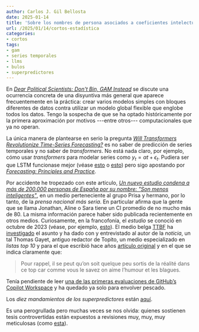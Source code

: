 ```yaml
---
author: Carlos J. Gil Bellosta
date: 2025-01-14
title: 'Sobre los nombres de persona asociados a coeficientes intelectuales bajos y algunos otros asuntos más'
url: /2025/01/14/cortos-estadística
categories:
- cortos
tags:
- gam
- series temporales
- llms
- bulos
- superpredictores
---
```


En [_Dear Political Scientists: Don't Bin, GAM Instead_](https://datacolada.org/121) se discute una ocurrencia concreta de una disyuntiva más general que aparece frecuentemente en la práctica: crear varios modelos simples con bloques diferentes de datos contra utilizar un modelo global flexible que englobe todos los datos. Tengo la sospecha de que se ha optado históricamente por la primera aproximación por motivos ---entre otros--- computacionales que ya no operan.

La única manera de plantearse en serio la pregunta [_Will Transformers Revolutionize Time-Series Forecasting?_](https://towardsdatascience.com/will-transformers-revolutionize-time-series-forecasting-1ac0eb61ecf3) es no saber de predicción de series temporales y no saber de _transformers_. No está nada claro, por ejemplo, cómo usar _transformers_ para modelar series como $y_t = \alpha t + \epsilon_t$. Pudiera ser que LSTM funcionase mejor (véase
[esto](https://vivekupadhyay1.medium.com/arima-vs-lstm-a-comparative-study-of-time-series-prediction-models-91fa4219d9d9) o
[esto](https://medium.com/@fg-research/detecting-anomalies-in-financial-time-series-with-the-lstm-ae-sagemaker-algorithm-522975ba14aa)) pero sigo apostando por [_Forecasting: Principles and Practice_](https://otexts.com/fpp3/).

Por accidente he tropezado con este artículo,
[_Un nuevo estudio condena a más de 200.000 personas de España por su nombre: "Son menos inteligentes"_](https://www.huffingtonpost.es/sociedad/nuevo-estudio-condena-mas-200000-personas-espana-nombre-son-inteligentes.html),
en un medio perteneciente al grupo Prisa y hermano, por lo tanto, de la _prensa nacional más seria_. En particular afirma que la gente que se llama Jonathan, Aline o Sara tiene un CI promedio de no mucho más de 80. La misma información parece haber sido publicada recientemente en otros medios. Curiosamente, en la francofonía, el _estudio_ se conoció en octubre de 2023 (véase, por ejemplo,
[esto](https://www.sudinfo.be/id781076/article/2023-10-18/voici-les-prenoms-qui-auraient-le-qi-le-moins-eleve)). El medio belga
[TTBF](https://www.rtbf.be/)
ha [investigado](https://www.rtbf.be/article/le-prenom-de-votre-enfant-influence-t-il-son-intelligence-11291609)
el asunto y ha dado con y entrevistado al autor de la _noticia_, un tal Thomas Gayet, antiguo redactor de Topito, un medio especializado en _listas top 10_ y para el que escribió hace años [artículo original](https://www.topito.com/top-prenoms-qi-plus-faible-moyenne) y en el que se indica claramente que:

> Pour rappel, il se peut qu’on soit quelque peu sortis de la réalité dans ce top car comme vous le savez on aime l’humour et les blagues.

Tenía pendiente de leer
[una de las primeras evaluaciones de GitHub’s Copilot Workspace](https://epiverse-trace.github.io/posts/copilot-workspace/)
y ha quedado ya solo para envolver pescado.

Los _diez mandamientos de los superpredictores_ están [aquí](https://goodjudgment.com/philip-tetlocks-10-commandments-of-superforecasting/).

Es una perogrullada pero muchas veces se nos olvida: quienes sostienen tesis controvertidas están expuestos a revisiones muy, muy, muy meticulosas (como [esta](https://arxiv.org/pdf/2402.14583)).